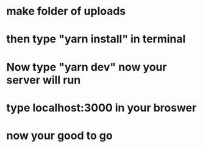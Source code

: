 # make folder of uploads
# then type "yarn install" in terminal
# Now type "yarn dev" now your server will run
# type localhost:3000 in your broswer
# now your good to go
